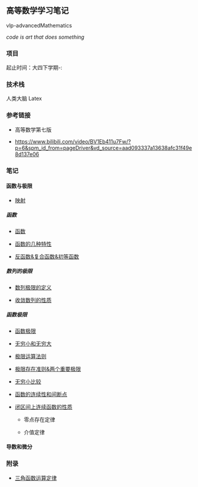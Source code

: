 ## 高等数学学习笔记

vlp-advancedMathematics

_code is art that does something_

### 项目

起止时间：大四下学期-:

### 技术栈

人类大脑 Latex

### 参考链接

* 高等数学第七版

* https://www.bilibili.com/video/BV1Eb411u7Fw/?p=6&spm_id_from=pageDriver&vd_source=aad093337a13638afc31f49e8d137e06

### 笔记

#### 函数与极限

* [映射](./notes/函数与极限/映射.md)

##### 函数

* [函数](./notes/函数与极限/函数.md)

* [函数的几种特性](./notes/函数与极限/函数的几种特性.md)

* [反函数&复合函数&初等函数](./notes/函数与极限/反函数复合函数初等函数.md)

##### 数列的极限

* [数列极限的定义](./notes/函数与极限/数列极限的定义.md)

* [收敛数列的性质](./notes/函数与极限/收敛数列性质.md)

##### 函数极限

* [函数极限](./notes/函数与极限/函数极限.md)

* [无穷小和无穷大](./notes/函数与极限/无穷小和无穷大.md)

* [极限运算法则](./notes/函数与极限/极限运算法则.md)

* [极限存在准则&两个重要极限](./notes/函数与极限/极限存在准则&两个重要极限.md)

* [无穷小比较](./notes/函数与极限/无穷小的比较.md)

* [函数的连续性和间断点](./notes/函数与极限/函数的连续性和断点.md)

* [闭区间上连续函数的性质](./notes/函数与极限/闭区间上连续函数的性质.md)

    * 零点存在定律

    * 介值定律

#### 导数和微分

### 附录

* [三角函数运算定律](./notes/函数与极限/函数的连续性和断点.md)
